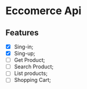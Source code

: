 # Eccomerce Api

## Features
- [X] Sing-in;
- [X] Sing-up;
- [ ] Get Product;
- [ ] Search Product;
- [ ] List products;
- [ ] Shopping Cart;